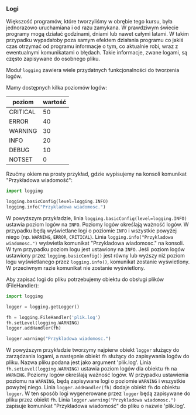 
### Logi

Większość programów, które tworzyliśmy w obrębie tego kursu, była jednorazowo uruchamiana i od razu zamykana. W prawdziwym świecie programy mogą działać godzinami, dniami lub nawet całymi latami. W takim przypadku wypadałoby poza samym efektem działania programu co jakiś czas otrzymać od programu informacje o tym, co aktualnie robi, wraz z ewentualnymi komunikatami o błędach. Takie informacje, zwane logami, są często zapisywane do osobnego pliku.

Moduł `logging` zawiera wiele przydatnych funkcjonalności do tworzenia logów.

Mamy dostępnych kilka poziomów logów:

| poziom | wartość |
| ------ | ------- | 
| CRITICAL | 50 | 
| ERROR | 40 | 
| WARNING | 30 | 
| INFO | 20 | 
| DEBUG | 10 | 
| NOTSET | 0 | 

Rzućmy okiem na prosty przykład, gdzie wypisujemy na konsoli komunikat "Przykładowa wiadomość":

```python
import logging

logging.basicConfig(level=logging.INFO)
logging.info("Przykladowa wiadomosc.")
```

W powyższym przykładzie, linia `logging.basicConfig(level=logging.INFO)` ustawia poziom logów na `INFO`. Poziomy logów określają ważność logów. W przypadku będą wyświetlane logi o poziomie `INFO` i wszystkie powyżej niego (np. `WARNING`, `ERROR`, `CRITICAL`). Linia `logging.info("Przykladowa wiadomosc.")` wyświetla komunikat "Przykladowa wiadomosc." na konsoli. W tym przypadku poziom logu jest ustawiony na `INFO`. Jeśli poziom logów ustawiony przez `logging.basicConfig()` jest równy lub wyższy niż poziom logu wyświetlanego przez `logging.info()`, komunikat zostanie wyświetlony. W przeciwnym razie komunikat nie zostanie wyświetlony.

Aby zapisać logi do pliku potrzebujemy obiektu do obsługi plików (FileHandler):

```python
import logging

logger = logging.getLogger()

fh = logging.FileHandler('plik.log')
fh.setLevel(logging.WARNING)
logger.addHandler(fh)

logger.warning("Przykladowa wiadomosc.")
```

W powyższym przykładzie tworzymy najpierw obiekt `logger` służący do zarządzania logami, a następnie obiekt `fh` służący do zapisywania logów do pliku. Nazwa pliku podana jest jako argument 'plik.log'. Linia `fh.setLevel(logging.WARNING)` ustawia poziom logów dla obiektu `fh` na `WARNING`. Poziomy logów określają ważność logów. W przypadku ustawienia poziomu na `WARNING`, będą zapisywane logi o poziomie `WARNING` i wszystkie powyżej niego. Linia `logger.addHandler(fh)` dodaje obiekt `fh` do obiektu `logger`. W ten sposób logi wygenerowane przez `logger` będą zapisywane do pliku przez obiekt `fh`. Linia `logger.warning("Przykladowa wiadomosc.")` zapisuje komunikat "Przykladowa wiadomość" do pliku o nazwie 'plik.log'. 